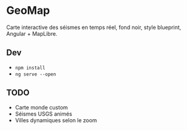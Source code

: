 # GeoMap

Carte interactive des séismes en temps réel, fond noir, style blueprint, Angular + MapLibre.

## Dev

- `npm install`
- `ng serve --open`

## TODO

- Carte monde custom
- Séismes USGS animés
- Villes dynamiques selon le zoom